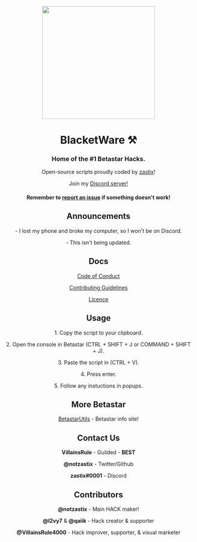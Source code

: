 <div align="center">
  <img src="https://user-images.githubusercontent.com/101288516/179639532-7dcaa025-d535-4908-a4e6-57329b6a5eef.png" width="300px">
  <h1>BlacketWare ⚒️</h1>
  <h3>Home of the #1 Betastar Hacks.</h3>
  <p>Open-source scripts proudly coded by <a href="https://github.com/notzastix">zastix</a>!</p>
  <p>Join my <a href="https://discord.gg/xxBtqPHSjW">Discord server!</a></p>
  <h4>Remember to <a href="https://github.com/notzastix/blacket-hacks/issues">report an issue</a> if something doesn't work!</h4>

  <h2>Announcements</h2>
  <p>- I lost my phone and broke my computer, so I won't be on Discord.</p>
  <p>- This isn't being updated.</p>

  <h2>Docs</h2>
  <p><a href="https://github.com/BlacketWare/blacket-hacks/blob/main/CODE_OF_CONDUCT.md">Code of Conduct</a></p>
  <p><a href="https://github.com/BlacketWare/blacket-hacks/blob/main/CONTRIBUTING.md">Contributing Guidelines</a></p>
  <p><a href="https://github.com/BlacketWare/blacket-hacks/blob/main/LICENSE.md">Licence</a></p>

  <h2>Usage</h2>
  <p>1. Copy the script to your clipboard.</p>
  <p>2. Open the console in Betastar (CTRL + SHIFT + J or COMMAND + SHIFT + J).</p>
  <p>3. Paste the script in (CTRL + V).</p>
  <p>4. Press enter.</p>
  <p>5. Follow any instuctions in popups.</p>
  
  <h2>More Betastar</h2>
  <p><a href="https://BetastarUtils.github.io">BetastarUtils</a> - Betastar info site!

  <h2>Contact Us</h2>
  <p><b>VillainsRule</b> - Guilded - <b>BEST</b></p>
  <p><b>@notzastix</b> - Twitter/Github</p>
  <p><b>zastix#0001</b> - Discord</p>
    
  <h2>Contributors</h2>
  <p><b>@notzastix</b> - Main HACK maker!</p>
  <p><b>@l2vy7</b> & <b>@qaiik</b> - Hack creator & supporter</p>
  <p><b>@VillainsRule4000</b> - Hack improver, supporter, & visual marketer</p>
</div>
